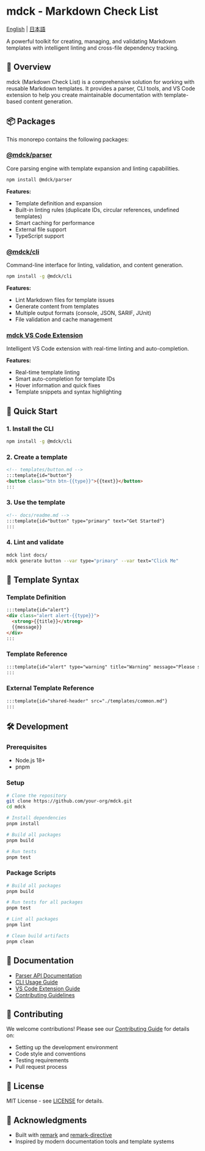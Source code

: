 # mdck - Markdown Check List

[English](./README.md) | [日本語](./README.ja.md)

A powerful toolkit for creating, managing, and validating Markdown templates with intelligent linting and cross-file dependency tracking.

## 🚀 Overview

mdck (Markdown Check List) is a comprehensive solution for working with reusable Markdown templates. It provides a parser, CLI tools, and VS Code extension to help you create maintainable documentation with template-based content generation.

## 📦 Packages

This monorepo contains the following packages:

### [@mdck/parser](./packages/parser)
Core parsing engine with template expansion and linting capabilities.

```bash
npm install @mdck/parser
```

**Features:**
- Template definition and expansion
- Built-in linting rules (duplicate IDs, circular references, undefined templates)
- Smart caching for performance
- External file support
- TypeScript support

### [@mdck/cli](./packages/cli)
Command-line interface for linting, validation, and content generation.

```bash
npm install -g @mdck/cli
```

**Features:**
- Lint Markdown files for template issues
- Generate content from templates
- Multiple output formats (console, JSON, SARIF, JUnit)
- File validation and cache management

### [mdck VS Code Extension](./packages/vscode-ext)
Intelligent VS Code extension with real-time linting and auto-completion.

**Features:**
- Real-time template linting
- Smart auto-completion for template IDs
- Hover information and quick fixes
- Template snippets and syntax highlighting

## 🎯 Quick Start

### 1. Install the CLI

```bash
npm install -g @mdck/cli
```

### 2. Create a template

```markdown
<!-- templates/button.md -->
:::template{id="button"}
<button class="btn btn-{{type}}">{{text}}</button>
:::
```

### 3. Use the template

```markdown
<!-- docs/readme.md -->
:::template{id="button" type="primary" text="Get Started"}
:::
```

### 4. Lint and validate

```bash
mdck lint docs/
mdck generate button --var type="primary" --var text="Click Me"
```

## 🔧 Template Syntax

### Template Definition

```markdown
:::template{id="alert"}
<div class="alert alert-{{type}}">
  <strong>{{title}}</strong>
  {{message}}
</div>
:::
```

### Template Reference

```markdown
:::template{id="alert" type="warning" title="Warning" message="Please save your work!"}
:::
```

### External Template Reference

```markdown
:::template{id="shared-header" src="./templates/common.md"}
:::
```

## 🛠️ Development

### Prerequisites

- Node.js 18+
- pnpm

### Setup

```bash
# Clone the repository
git clone https://github.com/your-org/mdck.git
cd mdck

# Install dependencies
pnpm install

# Build all packages
pnpm build

# Run tests
pnpm test
```

### Package Scripts

```bash
# Build all packages
pnpm build

# Run tests for all packages
pnpm test

# Lint all packages
pnpm lint

# Clean build artifacts
pnpm clean
```

## 📖 Documentation

- [Parser API Documentation](./packages/parser/README.md)
- [CLI Usage Guide](./packages/cli/README.md)
- [VS Code Extension Guide](./packages/vscode-ext/README.md)
- [Contributing Guidelines](./CONTRIBUTING.md)

## 🤝 Contributing

We welcome contributions! Please see our [Contributing Guide](./CONTRIBUTING.md) for details on:

- Setting up the development environment
- Code style and conventions
- Testing requirements
- Pull request process

## 📄 License

MIT License - see [LICENSE](./LICENSE) for details.

## 🙏 Acknowledgments

- Built with [remark](https://github.com/remarkjs/remark) and [remark-directive](https://github.com/remarkjs/remark-directive)
- Inspired by modern documentation tools and template systems

